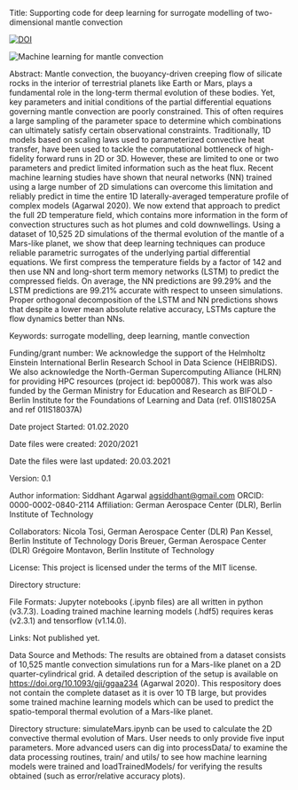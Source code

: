 Title: Supporting code for deep learning for surrogate modelling of two-dimensional mantle convection

<a href="https://doi.org/10.5281/zenodo.4624823"><img src="https://zenodo.org/badge/DOI/10.5281/zenodo.4624823.svg" alt="DOI"></a>

![Machine learning for mantle convection](https://github.com/agsiddhant/ForwardSurrogate_Mars_2D/blob/main/Fig_Concept.svg)

Abstract: Mantle convection, the buoyancy-driven creeping flow of silicate rocks in the interior of terrestrial planets like Earth or Mars, plays a fundamental role in the long-term thermal evolution of these bodies. Yet, key parameters and initial conditions of the partial differential equations governing mantle convection are poorly constrained. This of often requires a large sampling of the parameter space to determine which combinations can ultimately satisfy certain observational constraints. Traditionally, 1D models based on scaling laws used to parameterized convective heat transfer, have been used to tackle the computational bottleneck of high-fidelity forward runs in 2D or 3D. However, these are limited to one or two parameters and predict limited information such as the heat flux. Recent machine learning studies have shown that neural networks (NN) trained using a large number of 2D simulations can overcome this limitation and reliably predict in time the entire 1D laterally-averaged temperature profile of complex models (Agarwal 2020). We now extend that approach to predict the full 2D temperature field, which contains more information in the form of convection structures such as hot plumes and cold downwellings. Using a dataset of 10,525 2D simulations of the thermal evolution of the mantle of a Mars-like planet, we show that deep learning techniques can produce reliable parametric surrogates of the underlying partial differential equations. We first compress the temperature fields by a factor of 142 and then use NN and long-short term memory networks (LSTM) to predict the compressed fields. On average, the NN predictions are 99.29% and the LSTM predictions are 99.21% accurate with respect to unseen simulations. Proper orthogonal decomposition of the LSTM and NN predictions shows that despite a lower mean absolute relative accuracy, LSTMs capture the flow dynamics better than NNs.

Keywords: surrogate modelling, deep learning, mantle convection

Funding/grant number: We acknowledge the support of the Helmholtz Einstein International Berlin Research School in Data Science (HEIBRiDS). We also acknowledge the North-German Supercomputing Alliance (HLRN) for providing HPC resources (project id: bep00087). This work was also funded by the German Ministry for Education and Research as BIFOLD - Berlin Institute for the Foundations of Learning and Data (ref. 01IS18025A and ref 01IS18037A)

Date project Started: 01.02.2020

Date files were created: 2020/2021

Date the files were last updated: 20.03.2021

Version: 0.1

Author information:
Siddhant Agarwal
agsiddhant@gmail.com
ORCID: 0000-0002-0840-2114
Affiliation: German Aerospace Center (DLR), Berlin Institute of Technology 

Collaborators: 
Nicola Tosi, German Aerospace Center (DLR)
Pan Kessel, Berlin Institute of Technology 
Doris Breuer, German Aerospace Center (DLR) 
Grégoire Montavon, Berlin Institute of Technology 

License: This project is licensed under the terms of the MIT license.

Directory structure:

File Formats:
Jupyter notebooks (.ipynb files) are all written in python (v3.7.3). Loading trained machine learning models (.hdf5) requires keras (v2.3.1) and tensorflow (v1.14.0).

Links:
Not published yet.

Data Source and Methods: The results are obtained from a dataset consists of 10,525 mantle convection simulations run for a Mars-like planet on a 2D quarter-cylindrical grid. A detailed description of the setup is available on https://doi.org/10.1093/gji/ggaa234 (Agarwal 2020). This respository does not contain the complete dataset as it is over 10 TB large, but provides some trained machine learning models which can be used to predict the spatio-temporal thermal evolution of a Mars-like planet. 

Directory structure: simulateMars.ipynb can be used to calculate the 2D convective thermal evolution of Mars. User needs to only provide five input parameters. 
More advanced users can dig into processData/ to examine the data processing routines, train/ and utils/ to see how machine learning models were trained and loadTrainedModels/ for verifying the results obtained (such as error/relative accuracy plots).
